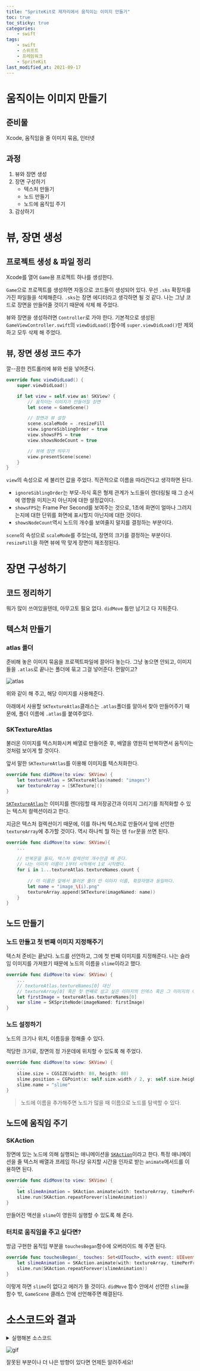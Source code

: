 ```yaml
---
title: "SpriteKit로 제자리에서 움직이는 이미지 만들기"
toc: true
toc_sticky: true
categories:
    - swift
tags:
    - swift
    - 스위프트
    - 프레임워크
    - SpriteKit
last_modified_at: 2021-09-17
---
```


# 움직이는 이미지 만들기

## 준비물

Xcode, 움직임을 줄 이미지 묶음, 인터넷

## 과정

1. 뷰와 장면 생성
2. 장면 구성하기
	- 텍스처 만들기
	- 노드 만들기
	- 노드에 움직임 주기
3. 감상하기

# 뷰, 장면 생성

## 프로젝트 생성 & 파일 정리

Xcode를 열어 `Game`용 프로젝트 하나를 생성한다.

`Game`으로 프로젝트를 생성하면 자동으로 코드들이 생성되어 있다. 우선 `.sks` 확장자를 가진 파일들을 삭제해준다. `.sks`는 장면 에디터라고 생각하면 될 것 같다. 나는 그냥 코드로 장면을 만들어줄 것이기 때문에 삭제 해 주었다.

뷰와 장면을 생성하려면 `Controller`로 가야 한다. 기본적으로 생성된 `GameViewController.swift`의 `viewDidLoad()`함수에 `super.viewDidLoad()`만 제외하고 모두 삭제 해 주었다.

## 뷰, 장면 생성 코드 추가

깔--끔한 컨트롤러에 뷰와 씬을 넣어준다.

```swift
override func viewDidLoad() {
    super.viewDidLoad()

    if let view = self.view as! SKView? {
        // 움직이는 이미지가 만들어질 장면
        let scene = GameScene()

        // 장면과 뷰 설정
        scene.scaleMode = .resizeFill
        view.ignoreSiblingOrder = true
        view.showsFPS = true
        view.showsNodeCount = true

        // 뷰에 장면 띄우기
        view.presentScene(scene)
    }
}
```

`view`의 속성으로 세 불리언 값을 주었다. 직관적으로 이름을 따라간다고 생각하면 된다.

- `ignoreSiblingOrder`는 부모-자식 혹은 형제 관계가 노드들이 렌더링될 때 그 순서에 영향을 미치는지 아닌지에 대한 설정값이다.
- `showsFPS`는 Frame Per Second를 보여주는 것으로, 1초에 화면이 얼마나 그려지는지에 대한 단위를 화면에 표시할지 아닌지에 대한 것이다.
- `showsNodeCount`역시 노드의 개수를 보여줄지 말지를 결정하는 부분이다.

`scene`의 속성으로 `scaleMode`를 주었는데, 장면의 크기를 결정하는 부분이다. `resizeFill`을 하면 뷰에 딱 맞게 장면이 재조정된다.

# 장면 구성하기

## 코드 정리하기

뭐가 많이 쓰여있을텐데, 아무고토 필요 없다. `didMove` 틀만 남기고 다 지워준다.

## 텍스처 만들기

### atlas 폴더

준비해 놓은 이미지 묶음을 프로젝트파일에 끌어다 놓는다. 그냥 놓으면 안되고, 이미지들을 `.atlas`로 끝나는 폴더에 묶고 그걸 넣어준다. 먼말이고?

![atlas](/assets/images/spriteKit/atlas.gif)

위와 같이 해 주고, 해당 이미지를 사용해준다.

아래에서 사용할 `SKTextureAtlas`클래스는 `.atlas`폴더를 알아서 찾아 만들어주기 때문에, 폴더 이름에 `.atlas`를 붙여주었다.

### SKTextureAtlas

불러온 이미지를 텍스처화시켜 배열로 만들어준 후, 배열을 영원히 반복하면서 움직이는 것처럼 보이게 할 것이다.

앞서 말한 `SKTextureAtlas`를 이용해 이미지를 텍스처화한다.

```swift
override func didMove(to view: SKView) {
    let textureAtlas = SKTextureAtlas(named: "images")
    var textureArray = [SKTexture]()
}
```

[`SKTextureAtlas`](https://developer.apple.com/documentation/spritekit/sktextureatlas/)는 이미지를 렌더링할 때 저장공간과 이미지 그리기를 최적화할 수 있는 텍스처 컬렉션이라고 한다.

지금은 텍스처 컬렉션이기 때문에, 이를 하나씩 텍스처로 만들어서 앞에 선언한 `textureArray`에 추가할 것이다. 역시 하나씩 뭘 하는 덴 `for`문을 쓰면 된다.

```swift
override func didMove(to view: SKView){
    ...

    // 반복문을 돌되, 텍스처 컬렉션의 개수만큼 해 준다.
    // 나는 이미지 이름이 1부터 시작해서 1로 시작했다.
    for i in 1...textureAtlas.textureNames.count {
    
        // 이 이름은 앞에서 불러온 폴더 안 이미지 이름, 확장자명과 동일하다.
        let name = "image_\(i).png"
        textureArray.append(SKTexture(imageNamed: name))
    }
}
```

## 노드 만들기

### 노드 만들고 첫 번째 이미지 지정해주기

텍스처 준비는 끝났다. 노드를 선언하고, 그에 첫 번째 이미지를 지정해준다. 나는 슬라임 이미지를 가져왔기 때문에 노드의 이름을 `slime`이라고 했다.

```swift
override func didMove(to view: SKView) {
    ...
    // textureAtlas.textureNames[0] 대신
    // textureArray[0] 혹은 첫 번째로 삼고 싶은 이미지의 인덱스 혹은 그 이미지의 이름을 바로 넣어도 된다.
    let firstImage = textureAtlas.textureNames[0]
    var slime = SKSpriteNode(imageNamed: firstImage)
}
```

### 노드 설정하기

노드의 크기나 위치, 이름등을 정해줄 수 있다.

적당한 크기로, 장면의 정 가운데에 위치할 수 있도록 해 주었다.

```swift
override func didMove(to view: SKView) {
    ...
    slime.size = CGSIZE(width: 80, heigth: 80)
    slime.position = CGPoint(x: self.size.width / 2, y: self.size.height / 2)
    slime.name = "slime"
}
```

> 노드에 이름을 추가해주면 노드가 많을 때 이름으로 노드를 탐색할 수 있다.

## 노드에 움직임 주기

### SKAction

장면에 있는 노드에 의해 실행되는 애니메이션을 [`SKAction`](https://developer.apple.com/documentation/spritekit/skaction/)이라고 한다. 특정 애니메이션을 줄 텍스처 배열과 프레임 하나당 유지할 시간을 인자로 받는 `animate`메서드를 이용하면 된다.

```swift
override func didMove(to view: SKView) {
    ...
    let slimeAnimation = SKAction.animate(with: textureArray, timePerFrame: 0.2)
    slime.run(SKAction.repeatForever(slimeAnimation))
}
```

만들어진 액션을 `slime`이 영원히 실행할 수 있도록 해 준다.

### 터치로 움직임을 주고 싶다면?

방금 구현한 움직임 부분을 `touchesBegan`함수에 오버라이드 해 주면 된다.

```swift
override func touchesBegan(_ touches: Set<UITouch>, with event: UIEvent?) {
    let slimeAnimation = SKAction.animate(with: textureArray, timePerFrame: 0.2)
	slime.run(SKAction.repeatForever(slimeAnimation))
}
```

이렇게 하면 `slime`이 없다고 에러가 뜰 것이다. `didMove` 함수 안에서 선언한 `slime`을 함수 밖, `GameScene` 클래스 안에 선언해주면 해결된다.

# 소스코드와 결과

<details>
<summary>실행해본 소스코드</summary>
<div markdown="1">

```swift
// GameViewController.swift

override func viewDidLoad() {
    super.viewDidLoad()

    if let view = self.view as! SKView? {

        let scene = GameScene()

        scene.scaleMode = .resizeFill
        view.ignoreSiblingOrder = true
        view.showsFPS = true
        view.showsNodeCount = true
        view.presentScene(scene)
    }
}
```

```swift
// GameScene.swift

override func didMove(to view: SKView) {
    let textureAtlas = SKTextureAtlas(named: "images")
    var textureArray = [SKTexture]()

    for i in 1...textureAtlas.textureNames.count {
        let name = "image_\(i).png"
        textureArray.append(SKTexture(imageNamed: name))
    }

    let firstImage = textureAtlas.textureNames[0]
    var slime = SKSpriteNode(imageNamed: firstImage)

    slime.size = CGSIZE(width: 80, heigth: 80)
    slime.position = CGPoint(x: self.size.width / 2, y: self.size.height / 2)
    slime.name = "slime"

    let slimeAnimation = SKAction.animate(with: textureArray, timePerFrame: 0.2)
    slime.run(SKAction.repeatForever(slimeAnimation))
}
```

</div>
</details>

![gif](/assets/images/spriteKit/slime.gif)

잘못된 부분이나 더 나은 방향이 있다면 언제든 알려주세요!